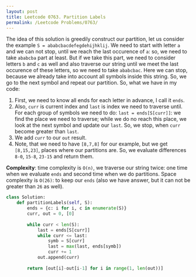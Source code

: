 ```yaml
---
layout: post
title: Leetcode 0763. Partition Labels
permalink: /Leetcode Problems/0763/
---
```


The idea of this solution is greedily construct our partition, let us consider the example
`S = ababcbacdefegdehijhklij`. We need to start with letter `a` and we can not stop, until we reach the last occurence of `a`: so, we need to take `ababcba` part at least. But if we take this part, we need to consider letters `b` and `c` as well and also traverse our string until we meet the last occurence of these letters, so we need to take `ababcbac`. Here we can stop, because we already take into account all symbols inside this string. So, we go to the next symbol and repeat our partition. So, what we have in my code:

1. First, we need to know all ends for each letter in advance, I call it `ends`.
2. Also, `curr` is current index and `last` is index we need to traverse until. For each group of symbols we need to do: `last = ends[S[curr]]`: we find the place we need to traverse; while we do no reach this place, we look at the next symbol and update our `last`. So, we stop, when `curr` become greater than `last`.
3. We add `curr` to our `out` result. 
4. Note, that we need to have `[8,7,8]` for our example, but we get `[8,15,23]`, places where our partitions are. So, we evaluate differences `8-0`, `15-8`, `23-15` and return them.

**Complexity**: time complexity is `O(n)`, we traverse our string twice: one time when we evaluate `ends` and second time when we do partitions. Space complexity is `O(26)`: to keep our `ends` (also we have answer, but it can not be greater than `26` as well).

```python
class Solution:
    def partitionLabels(self, S):
        ends = {c: i for i, c in enumerate(S)}        
        curr, out = 0, [0]
        
        while curr < len(S):
            last = ends[S[curr]]
            while curr <= last:
                symb = S[curr]
                last = max(last, ends[symb])
                curr += 1
            out.append(curr)
        
        return [out[i]-out[i-1] for i in range(1, len(out))]
```